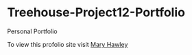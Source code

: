 # Treehouse-Project12-Portfolio
Personal Portfolio

To view this profolio site visit [Mary Hawley](https://margrahaw.github.io/Treehouse-Project12-Portfolio)
